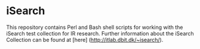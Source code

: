 # iSearch
This repository contains Perl and Bash shell scripts for working with the iSearch test collection for IR research. 
Further information about the iSearch Collection can be found at [here] (http://itlab.dbit.dk/~isearch/).
